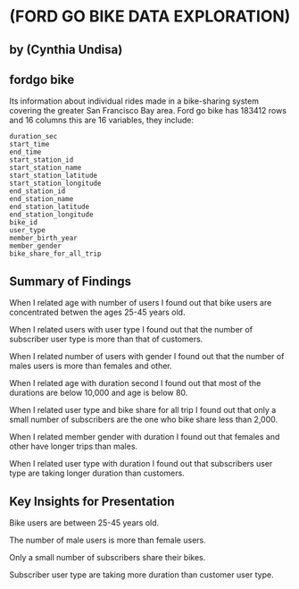 # (FORD GO BIKE DATA EXPLORATION)
## by (Cynthia Undisa)


## fordgo bike

 Its information about individual rides made in a bike-sharing system covering the greater San Francisco Bay area. Ford go bike has 183412 rows and 16 columns this are 16 variables, they include:
 
    duration_sec               
    start_time                
    end_time                  
    start_station_id         
    start_station_name     
    start_station_latitude   
    start_station_longitude  
    end_station_id           
    end_station_name 
    end_station_latitude     
    end_station_longitude   
    bike_id                  
    user_type                 
    member_birth_year        
    member_gender           
    bike_share_for_all_trip

## Summary of Findings


When I related age with number of users I found out that bike users are concentrated betwen the ages 25-45 years old.

When I related users with user type I found out that the number of subscriber user type is  more than that of customers.

When I related number of users with gender I found out that the number of males users is more than females and other.

When I related age with duration second I found out that most of the durations are below 10,000 and age is below 80.

When I related user type and bike share for all trip I found out that only a small number of subscribers are the one who bike share less than 2,000.

When I related member gender with duration I found out that females and other have longer trips than males.

When I related user type with duration I found out that subscribers user type are taking longer duration than customers.





## Key Insights for Presentation
Bike users are between 25-45 years old.

The number of male users is more than female users.

Only a small number of subscribers share their bikes.

Subscriber user type are taking more duration than customer user type.
